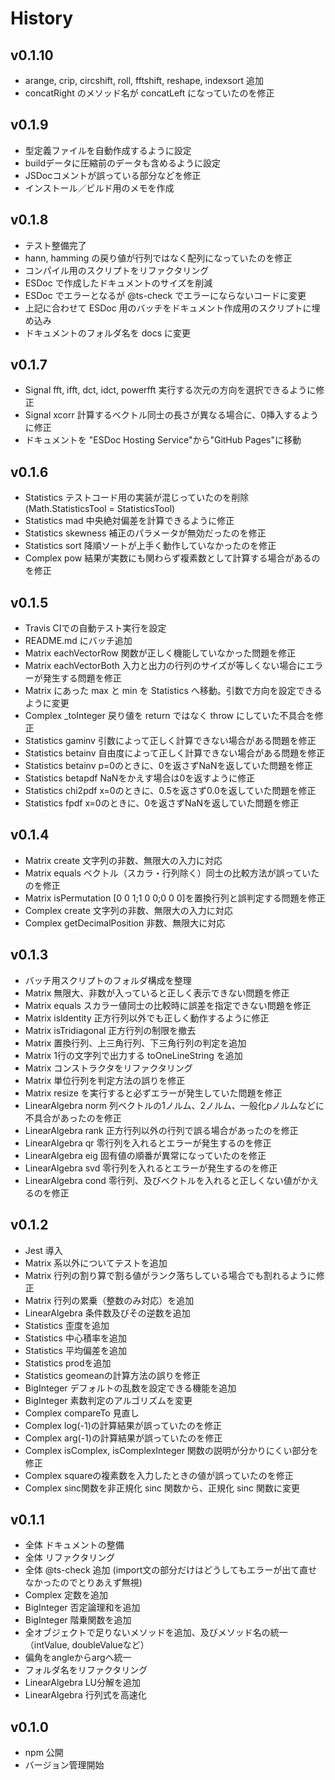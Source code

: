 # History

## v0.1.10
- arange, crip, circshift, roll, fftshift, reshape, indexsort 追加
- concatRight のメソッド名が concatLeft になっていたのを修正

## v0.1.9
- 型定義ファイルを自動作成するように設定
- buildデータに圧縮前のデータも含めるように設定
- JSDocコメントが誤っている部分などを修正
- インストール／ビルド用のメモを作成

## v0.1.8
- テスト整備完了
- hann, hamming の戻り値が行列ではなく配列になっていたのを修正
- コンパイル用のスクリプトをリファクタリング
- ESDoc で作成したドキュメントのサイズを削減
- ESDoc でエラーとなるが @ts-check でエラーにならないコードに変更
- 上記に合わせて ESDoc 用のバッチをドキュメント作成用のスクリプトに埋め込み
- ドキュメントのフォルダ名を docs に変更

## v0.1.7
- Signal fft, ifft, dct, idct, powerfft 実行する次元の方向を選択できるように修正
- Signal xcorr 計算するベクトル同士の長さが異なる場合に、0挿入するように修正
- ドキュメントを "ESDoc Hosting Service"から"GitHub Pages"に移動

## v0.1.6
- Statistics テストコード用の実装が混じっていたのを削除(Math.StatisticsTool = StatisticsTool)
- Statistics mad 中央絶対偏差を計算できるように修正
- Statistics skewness 補正のパラメータが無効だったのを修正
- Statistics sort 降順ソートが上手く動作していなかったのを修正
- Complex pow 結果が実数にも関わらず複素数として計算する場合があるのを修正

## v0.1.5
- Travis CIでの自動テスト実行を設定
- README.md にバッチ追加
- Matrix eachVectorRow 関数が正しく機能していなかった問題を修正
- Matrix eachVectorBoth 入力と出力の行列のサイズが等しくない場合にエラーが発生する問題を修正
- Matrix にあった max と min を Statistics へ移動。引数で方向を設定できるように変更
- Complex _toInteger 戻り値を return ではなく throw にしていた不具合を修正
- Statistics gaminv 引数によって正しく計算できない場合がある問題を修正
- Statistics betainv 自由度によって正しく計算できない場合がある問題を修正
- Statistics betainv p=0のときに、0を返さずNaNを返していた問題を修正
- Statistics betapdf NaNをかえす場合は0を返すように修正
- Statistics chi2pdf x=0のときに、0.5を返さず0.0を返していた問題を修正
- Statistics fpdf x=0のときに、0を返さずNaNを返していた問題を修正

## v0.1.4
- Matrix create 文字列の非数、無限大の入力に対応
- Matrix equals ベクトル（スカラ・行列除く）同士の比較方法が誤っていたのを修正
- Matrix isPermutation [0 0 1;1 0 0;0 0 0]を置換行列と誤判定する問題を修正
- Complex create 文字列の非数、無限大の入力に対応
- Complex getDecimalPosition 非数、無限大に対応

## v0.1.3
- バッチ用スクリプトのフォルダ構成を整理
- Matrix 無限大、非数が入っていると正しく表示できない問題を修正
- Matrix equals スカラー値同士の比較時に誤差を指定できない問題を修正
- Matrix isIdentity 正方行列以外でも正しく動作するように修正
- Matrix isTridiagonal 正方行列の制限を撤去
- Matrix 置換行列、上三角行列、下三角行列の判定を追加
- Matrix 1行の文字列で出力する toOneLineString を追加
- Matrix コンストラクタをリファクタリング
- Matrix 単位行列を判定方法の誤りを修正
- Matrix resize を実行すると必ずエラーが発生していた問題を修正
- LinearAlgebra norm 列ベクトルの1ノルム、2ノルム、一般化pノルムなどに不具合があったのを修正
- LinearAlgebra rank 正方行列以外の行列で誤る場合があったのを修正
- LinearAlgebra qr 零行列を入れるとエラーが発生するのを修正
- LinearAlgebra eig 固有値の順番が異常になっていたのを修正
- LinearAlgebra svd 零行列を入れるとエラーが発生するのを修正
- LinearAlgebra cond 零行列、及びベクトルを入れると正しくない値がかえるのを修正

## v0.1.2
- Jest 導入
- Matrix 系以外についてテストを追加
- Matrix 行列の割り算で割る値がランク落ちしている場合でも割れるように修正
- Matrix 行列の累乗（整数のみ対応）を追加
- LinearAlgebra 条件数及びその逆数を追加
- Statistics 歪度を追加
- Statistics 中心積率を追加
- Statistics 平均偏差を追加
- Statistics prodを追加
- Statistics geomeanの計算方法の誤りを修正
- BigInteger デフォルトの乱数を設定できる機能を追加
- BigInteger 素数判定のアルゴリズムを変更
- Complex compareTo 見直し
- Complex log(-1)の計算結果が誤っていたのを修正
- Complex arg(-1)の計算結果が誤っていたのを修正
- Complex isComplex, isComplexInteger 関数の説明が分かりにくい部分を修正
- Complex squareの複素数を入力したときの値が誤っていたのを修正
- Complex sinc関数を非正規化 sinc 関数から、正規化 sinc 関数に変更

## v0.1.1
- 全体 ドキュメントの整備
- 全体 リファクタリング
- 全体 @ts-check 追加 (import文の部分だけはどうしてもエラーが出て直せなかったのでとりあえず無視)
- Complex 定数を追加
- BigInteger 否定論理和を追加
- BigInteger 階乗関数を追加
- 全オブジェクトで足りないメソッドを追加、及びメソッド名の統一（intValue, doubleValueなど）
- 偏角をangleからargへ統一
- フォルダ名をリファクタリング
- LinearAlgebra LU分解を追加
- LinearAlgebra 行列式を高速化

## v0.1.0
- npm 公開
- バージョン管理開始

